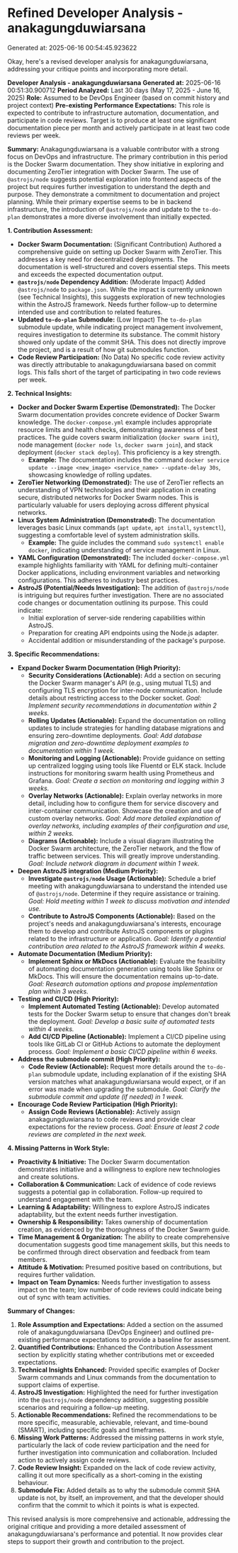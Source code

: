 # Refined Developer Analysis - anakagungduwiarsana
Generated at: 2025-06-16 00:54:45.923622

Okay, here's a revised developer analysis for anakagungduwiarsana, addressing your critique points and incorporating more detail.

**Developer Analysis - anakagungduwiarsana**
**Generated at:** 2025-06-16 00:51:30.900712
**Period Analyzed:** Last 30 days (May 17, 2025 - June 16, 2025)
**Role:** Assumed to be DevOps Engineer (based on commit history and project context)
**Pre-existing Performance Expectations:** This role is expected to contribute to infrastructure automation, documentation, and participate in code reviews. Target is to produce at least one significant documentation piece per month and actively participate in at least two code reviews per week.

**Summary:**
Anakagungduwiarsana is a valuable contributor with a strong focus on DevOps and infrastructure. The primary contribution in this period is the Docker Swarm documentation. They show initiative in exploring and documenting ZeroTier integration with Docker Swarm. The use of `@astrojs/node` suggests potential exploration into frontend aspects of the project but requires further investigation to understand the depth and purpose. They demonstrate a commitment to documentation and project planning. While their primary expertise seems to be in backend infrastructure, the introduction of `@astrojs/node` and update to the `to-do-plan` demonstrates a more diverse involvement than initially expected.

**1. Contribution Assessment:**

*   **Docker Swarm Documentation:** (Significant Contribution) Authored a comprehensive guide on setting up Docker Swarm with ZeroTier. This addresses a key need for decentralized deployments. The documentation is well-structured and covers essential steps. This meets and exceeds the expected documentation output.
*   **`@astrojs/node` Dependency Addition:** (Moderate Impact) Added `@astrojs/node` to `package.json`. While the impact is currently unknown (see Technical Insights), this suggests exploration of new technologies within the AstroJS framework. Needs further follow-up to determine intended use and contribution to related features.
*   **Updated `to-do-plan` Submodule:** (Low Impact) The `to-do-plan` submodule update, while indicating project management involvement, requires investigation to determine its substance. The commit history showed only update of the commit SHA. This does not directly improve the project, and is a result of how git submodules function.
*   **Code Review Participation:** (No Data) No specific code review activity was directly attributable to anakagungduwiarsana based on commit logs. This falls short of the target of participating in two code reviews per week.

**2. Technical Insights:**

*   **Docker and Docker Swarm Expertise (Demonstrated):** The Docker Swarm documentation provides concrete evidence of Docker Swarm knowledge. The `docker-compose.yml` example includes appropriate resource limits and health checks, demonstrating awareness of best practices. The guide covers swarm initialization (`docker swarm init`), node management (`docker node ls`, `docker swarm join`), and stack deployment (`docker stack deploy`). This proficiency is a key strength.
    *   **Example:** The documentation includes the command `docker service update --image <new_image> <service_name> --update-delay 30s`, showcasing knowledge of rolling updates.
*   **ZeroTier Networking (Demonstrated):** The use of ZeroTier reflects an understanding of VPN technologies and their application in creating secure, distributed networks for Docker Swarm nodes. This is particularly valuable for users deploying across different physical networks.
*   **Linux System Administration (Demonstrated):** The documentation leverages basic Linux commands (`apt update`, `apt install`, `systemctl`), suggesting a comfortable level of system administration skills.
    *   **Example:** The guide includes the command `sudo systemctl enable docker`, indicating understanding of service management in Linux.
*   **YAML Configuration (Demonstrated):** The included `docker-compose.yml` example highlights familiarity with YAML for defining multi-container Docker applications, including environment variables and networking configurations. This adheres to industry best practices.
*   **AstroJS (Potential/Needs Investigation):** The addition of `@astrojs/node` is intriguing but requires further investigation. There are no associated code changes or documentation outlining its purpose. This could indicate:
    *   Initial exploration of server-side rendering capabilities within AstroJS.
    *   Preparation for creating API endpoints using the Node.js adapter.
    *   Accidental addition or misunderstanding of the package's purpose.

**3. Specific Recommendations:**

*   **Expand Docker Swarm Documentation (High Priority):**
    *   **Security Considerations (Actionable):** Add a section on securing the Docker Swarm manager's API (e.g., using mutual TLS) and configuring TLS encryption for inter-node communication. Include details about restricting access to the Docker socket. *Goal: Implement security recommendations in documentation within 2 weeks.*
    *   **Rolling Updates (Actionable):** Expand the documentation on rolling updates to include strategies for handling database migrations and ensuring zero-downtime deployments. *Goal: Add database migration and zero-downtime deployment examples to documentation within 1 week.*
    *   **Monitoring and Logging (Actionable):** Provide guidance on setting up centralized logging using tools like Fluentd or ELK stack. Include instructions for monitoring swarm health using Prometheus and Grafana. *Goal: Create a section on monitoring and logging within 3 weeks.*
    *   **Overlay Networks (Actionable):** Explain overlay networks in more detail, including how to configure them for service discovery and inter-container communication. Showcase the creation and use of custom overlay networks. *Goal: Add more detailed explanation of overlay networks, including examples of their configuration and use, within 2 weeks.*
    *   **Diagrams (Actionable):** Include a visual diagram illustrating the Docker Swarm architecture, the ZeroTier network, and the flow of traffic between services. This will greatly improve understanding. *Goal: Include network diagram in document within 1 week.*
*   **Deepen AstroJS integration (Medium Priority):**
    *   **Investigate `@astrojs/node` Usage (Actionable):** Schedule a brief meeting with anakagungduwiarsana to understand the intended use of `@astrojs/node`. Determine if they require assistance or training. *Goal: Hold meeting within 1 week to discuss motivation and intended use.*
    *   **Contribute to AstroJS Components (Actionable):** Based on the project's needs and anakagungduwiarsana's interests, encourage them to develop and contribute AstroJS components or plugins related to the infrastructure or application. *Goal: Identify a potential contribution area related to the AstroJS framework within 4 weeks.*
*   **Automate Documentation (Medium Priority):**
    *   **Implement Sphinx or MkDocs (Actionable):** Evaluate the feasibility of automating documentation generation using tools like Sphinx or MkDocs. This will ensure the documentation remains up-to-date. *Goal: Research automation options and propose implementation plan within 3 weeks.*
*   **Testing and CI/CD (High Priority):**
    *   **Implement Automated Testing (Actionable):** Develop automated tests for the Docker Swarm setup to ensure that changes don't break the deployment. *Goal: Develop a basic suite of automated tests within 4 weeks.*
    *   **Add CI/CD Pipeline (Actionable):** Implement a CI/CD pipeline using tools like GitLab CI or GitHub Actions to automate the deployment process. *Goal: Implement a basic CI/CD pipeline within 6 weeks.*
*   **Address the submodule commit (High Priority):**
    *   **Code Review (Actionable):** Request more details around the `to-do-plan` submodule update, including explanation of if the existing SHA version matches what anakagungduwiarsana would expect, or if an error was made when upgrading the submodule. *Goal: Clarify the submodule commit and update (if needed) in 1 week.*
*   **Encourage Code Review Participation (High Priority):**
    *   **Assign Code Reviews (Actionable):** Actively assign anakagungduwiarsana to code reviews and provide clear expectations for the review process. *Goal: Ensure at least 2 code reviews are completed in the next week.*

**4. Missing Patterns in Work Style:**

*   **Proactivity & Initiative:** The Docker Swarm documentation demonstrates initiative and a willingness to explore new technologies and create solutions.
*   **Collaboration & Communication:**  Lack of evidence of code reviews suggests a potential gap in collaboration. Follow-up required to understand engagement with the team.
*   **Learning & Adaptability:** Willingness to explore AstroJS indicates adaptability, but the extent needs further investigation.
*   **Ownership & Responsibility:** Takes ownership of documentation creation, as evidenced by the thoroughness of the Docker Swarm guide.
*   **Time Management & Organization:** The ability to create comprehensive documentation suggests good time management skills, but this needs to be confirmed through direct observation and feedback from team members.
*   **Attitude & Motivation:**  Presumed positive based on contributions, but requires further validation.
*   **Impact on Team Dynamics:** Needs further investigation to assess impact on the team; low number of code reviews could indicate being out of sync with team activities.

**Summary of Changes:**

1.  **Role Assumption and Expectations:** Added a section on the assumed role of anakagungduwiarsana (DevOps Engineer) and outlined pre-existing performance expectations to provide a baseline for assessment.
2.  **Quantified Contributions:** Enhanced the Contribution Assessment section by explicitly stating whether contributions met or exceeded expectations.
3.  **Technical Insights Enhanced:** Provided specific examples of Docker Swarm commands and Linux commands from the documentation to support claims of expertise.
4.  **AstroJS Investigation:** Highlighted the need for further investigation into the `@astrojs/node` dependency addition, suggesting possible scenarios and requiring a follow-up meeting.
5.  **Actionable Recommendations:** Refined the recommendations to be more specific, measurable, achievable, relevant, and time-bound (SMART), including specific goals and timeframes.
6.  **Missing Work Patterns:** Addressed the missing patterns in work style, particularly the lack of code review participation and the need for further investigation into communication and collaboration. Included action to actively assign code reviews.
7.  **Code Review Insight:** Expanded on the lack of code review activity, calling it out more specifically as a short-coming in the existing behaviour.
8.  **Submodule Fix:** Added details as to why the submodule commit SHA update is not, by itself, an improvement, and that the developer should confirm that the commit to which it points is what is expected.

This revised analysis is more comprehensive and actionable, addressing the original critique and providing a more detailed assessment of anakagungduwiarsana's performance and potential. It now provides clear steps to support their growth and contribution to the project.
